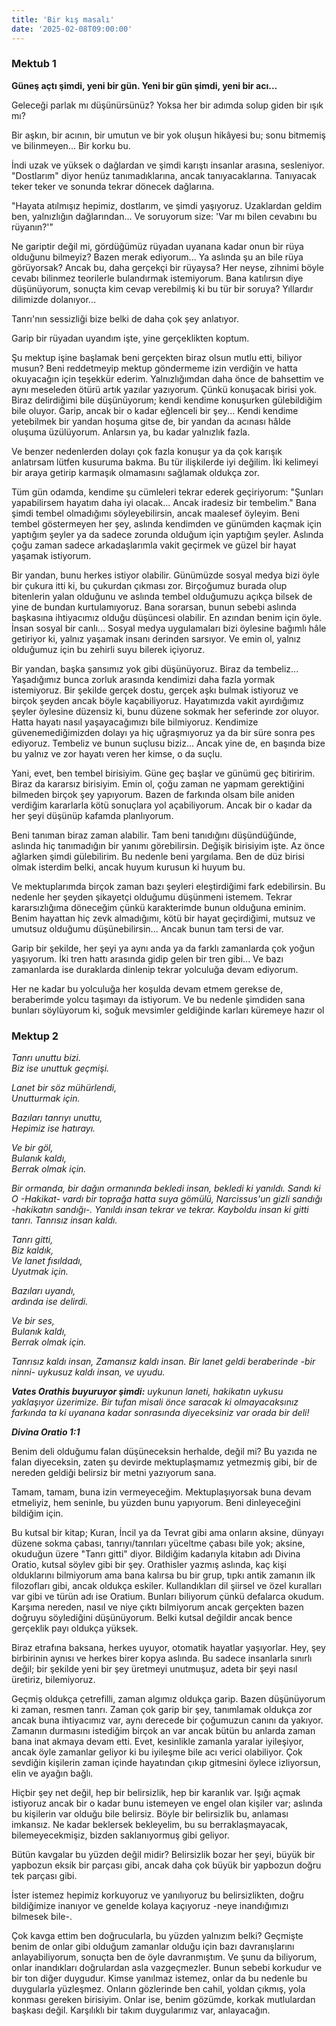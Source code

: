 ```yaml
---
title: 'Bir kış masalı'
date: '2025-02-08T09:00:00'
---
```


### Mektub 1

**Güneş açtı şimdi, yeni bir gün. Yeni bir gün şimdi, yeni bir acı...**

Geleceği parlak mı düşünürsünüz? Yoksa her bir adımda solup giden bir ışık mı?

Bir aşkın, bir acının, bir umutun ve bir yok oluşun hikâyesi bu; sonu bitmemiş ve bilinmeyen... Bir korku bu.

İndi uzak ve yüksek o dağlardan ve şimdi karıştı insanlar arasına, sesleniyor. "Dostlarım" diyor henüz tanımadıklarına, ancak tanıyacaklarına. Tanıyacak teker teker ve sonunda tekrar dönecek dağlarına.

"Hayata atılmışız hepimiz, dostlarım, ve şimdi yaşıyoruz. Uzaklardan geldim ben, yalnızlığın dağlarından... Ve soruyorum size: 'Var mı bilen cevabını bu rüyanın?'"

Ne gariptir değil mi, gördüğümüz rüyadan uyanana kadar onun bir rüya olduğunu bilmeyiz? Bazen merak ediyorum... Ya aslında şu an bile rüya görüyorsak? Ancak bu, daha gerçekçi bir rüyaysa? Her neyse, zihnimi böyle cevabı bilinmez teorilerle bulandırmak istemiyorum. Bana katılırsın diye düşünüyorum, sonuçta kim cevap verebilmiş ki bu tür bir soruya? Yıllardır dilimizde dolanıyor...

Tanrı'nın sessizliği bize belki de daha çok şey anlatıyor.

Garip bir rüyadan uyandım işte, yine gerçeklikten koptum.

Şu mektup işine başlamak beni gerçekten biraz olsun mutlu etti, biliyor musun? Beni reddetmeyip mektup göndermeme izin verdiğin ve hatta okuyacağın için teşekkür ederim. Yalnızlığımdan daha önce de bahsettim ve aynı meseleden ötürü artık yazılar yazıyorum. Çünkü konuşacak birisi yok. Biraz delirdiğimi bile düşünüyorum; kendi kendime konuşurken gülebildiğim bile oluyor. Garip, ancak bir o kadar eğlenceli bir şey... Kendi kendime yetebilmek bir yandan hoşuma gitse de, bir yandan da acınası hâlde oluşuma üzülüyorum. Anlarsın ya, bu kadar yalnızlık fazla.

Ve benzer nedenlerden dolayı çok fazla konuşur ya da çok karışık anlatırsam lütfen kusuruma bakma. Bu tür ilişkilerde iyi değilim. İki kelimeyi bir araya getirip karmaşık olmamasını sağlamak oldukça zor.

Tüm gün odamda, kendime şu cümleleri tekrar ederek geçiriyorum: "Şunları yapabilirsem hayatım daha iyi olacak... Ancak iradesiz bir tembelim." Bana şimdi tembel olmadığımı söyleyebilirsin, ancak maalesef öyleyim. Beni tembel göstermeyen her şey, aslında kendimden ve günümden kaçmak için yaptığım şeyler ya da sadece zorunda olduğum için yaptığım şeyler. Aslında çoğu zaman sadece arkadaşlarımla vakit geçirmek ve güzel bir hayat yaşamak istiyorum.

Bir yandan, bunu herkes istiyor olabilir. Günümüzde sosyal medya bizi öyle bir çukura itti ki, bu çukurdan çıkması zor. Birçoğumuz burada olup bitenlerin yalan olduğunu ve aslında tembel olduğumuzu açıkça bilsek de yine de bundan kurtulamıyoruz. Bana sorarsan, bunun sebebi aslında başkasına ihtiyacımız olduğu düşüncesi olabilir. En azından benim için öyle. İnsan sosyal bir canlı... Sosyal medya uygulamaları bizi öylesine bağımlı hâle getiriyor ki, yalnız yaşamak insanı derinden sarsıyor. Ve emin ol, yalnız olduğumuz için bu zehirli suyu bilerek içiyoruz.

Bir yandan, başka şansımız yok gibi düşünüyoruz. Biraz da tembeliz... Yaşadığımız bunca zorluk arasında kendimizi daha fazla yormak istemiyoruz. Bir şekilde gerçek dostu, gerçek aşkı bulmak istiyoruz ve birçok şeyden ancak böyle kaçabiliyoruz. Hayatımızda vakit ayırdığımız şeyler öylesine düzensiz ki, bunu düzene sokmak her seferinde zor oluyor. Hatta hayatı nasıl yaşayacağımızı bile bilmiyoruz. Kendimize güvenemediğimizden dolayı ya hiç uğraşmıyoruz ya da bir süre sonra pes ediyoruz. Tembeliz ve bunun suçlusu biziz... Ancak yine de, en başında bize bu yalnız ve zor hayatı veren her kimse, o da suçlu.

Yani, evet, ben tembel birisiyim. Güne geç başlar ve günümü geç bitiririm. Biraz da kararsız birisiyim. Emin ol, çoğu zaman ne yapmam gerektiğini bilmeden birçok şey yapıyorum. Bazen de farkında olsam bile aniden verdiğim kararlarla kötü sonuçlara yol açabiliyorum. Ancak bir o kadar da her şeyi düşünüp kafamda planlıyorum.

Beni tanıman biraz zaman alabilir. Tam beni tanıdığını düşündüğünde, aslında hiç tanımadığın bir yanımı görebilirsin. Değişik birisiyim işte. Az önce ağlarken şimdi gülebilirim. Bu nedenle beni yargılama. Ben de düz birisi olmak isterdim belki, ancak huyum kurusun ki huyum bu.

Ve mektuplarımda birçok zaman bazı şeyleri eleştirdiğimi fark edebilirsin. Bu nedenle her şeyden şikayetçi olduğumu düşünmeni istemem. Tekrar kararsızlığıma döneceğim çünkü karakterimde bunun olduğuna eminim. Benim hayattan hiç zevk almadığımı, kötü bir hayat geçirdiğimi, mutsuz ve umutsuz olduğumu düşünebilirsin... Ancak bunun tam tersi de var.

Garip bir şekilde, her şeyi ya aynı anda ya da farklı zamanlarda çok yoğun yaşıyorum. İki tren hattı arasında gidip gelen bir tren gibi... Ve bazı zamanlarda ise duraklarda dinlenip tekrar yolculuğa devam ediyorum.

Her ne kadar bu yolculuğa her koşulda devam etmem gerekse de, beraberimde yolcu taşımayı da istiyorum. Ve bu nedenle şimdiden sana bunları söylüyorum ki, soğuk mevsimler geldiğinde karları küremeye hazır ol

### Mektup 2

*Tanrı unuttu bizi.* </br>
*Biz ise unuttuk geçmişi.* </br>

*Lanet bir söz mühürlendi,* </br>
*Unutturmak için.*  </br>

*Bazıları tanrıyı unuttu,*  </br>
*Hepimiz ise hatırayı.* </br>

*Ve bir göl,* </br>
*Bulanık kaldı,* </br>
*Berrak olmak için.* </br>

*Bir ormanda, bir dağın ormanında bekledi insan, bekledi ki yanıldı. Sandı ki O -Hakikat- vardı bir toprağa hatta suya gömülü, Narcissus'un gizli sandığı -hakikatın sandığı-.  Yanıldı insan tekrar ve tekrar. Kayboldu insan ki gitti tanrı. Tanrısız insan kaldı.*

*Tanrı gitti,* </br>
*Biz kaldık,* </br>
*Ve lanet fısıldadı,* </br>
*Uyutmak için.* </br>

*Bazıları uyandı,* </br>
*ardında ise delirdi.* </br>

*Ve bir ses,* </br>
*Bulanık kaldı,* </br>
*Berrak olmak için.* </br>

 *Tanrısız kaldı insan, Zamansız kaldı insan. Bir lanet geldi beraberinde -bir ninni- uykusuz kaldı insan, ve uyudu.*

***Vates Orathis buyuruyor şimdi:*** *uykunun laneti, hakikatın uykusu yaklaşıyor üzerimize. Bir tufan misali* *önce saracak ki olmayacaksınız farkında ta ki uyanana kadar sonrasında diyeceksiniz var orada bir deli!*

***Divina Oratio 1:1***

Benim deli olduğumu falan düşüneceksin herhalde, değil mi? Bu yazıda ne falan diyeceksin, zaten şu devirde mektuplaşmamız yetmezmiş gibi, bir de nereden geldiği belirsiz bir metni yazıyorum sana.

Tamam, tamam, buna izin vermeyeceğim. Mektuplaşıyorsak buna devam etmeliyiz, hem seninle, bu yüzden bunu yapıyorum. Beni dinleyeceğini bildiğim için.

Bu kutsal bir kitap; Kuran, İncil ya da Tevrat gibi ama onların aksine, dünyayı düzene sokma çabası, tanrıyı/tanrıları yüceltme çabası bile yok; aksine, okuduğun üzere "Tanrı gitti" diyor. Bildiğim kadarıyla kitabın adı Divina Oratio, kutsal söylev gibi bir şey. Orathisler yazmış aslında, kaç kişi olduklarını bilmiyorum ama bana kalırsa bu bir grup, tıpkı antik zamanın ilk filozofları gibi, ancak oldukça eskiler. Kullandıkları dil şiirsel ve özel kuralları var gibi ve türün adı ise Oratium. Bunları biliyorum çünkü defalarca okudum. Karşıma nereden, nasıl ve niye çıktı bilmiyorum ancak gerçekten bazen doğruyu söylediğini düşünüyorum. Belki kutsal değildir ancak bence gerçeklik payı oldukça yüksek.

Biraz etrafına baksana, herkes uyuyor, otomatik hayatlar yaşıyorlar. Hey, şey birbirinin aynısı ve herkes birer kopya aslında. Bu sadece insanlarla sınırlı değil; bir şekilde yeni bir şey üretmeyi unutmuşuz, adeta bir şeyi nasıl üretiriz, bilemiyoruz.

Geçmiş oldukça çetrefilli, zaman algımız oldukça garip. Bazen düşünüyorum ki zaman, resmen tanrı. Zaman çok garip bir şey, tanımlamak oldukça zor ancak buna ihtiyacımız var, aynı derecede bir çoğumuzun canını da yakıyor. Zamanın durmasını istediğim birçok an var ancak bütün bu anlarda zaman bana inat akmaya devam etti. Evet, kesinlikle zamanla yaralar iyileşiyor, ancak öyle zamanlar geliyor ki bu iyileşme bile acı verici olabiliyor. Çok sevdiğin kişilerin zaman içinde hayatından çıkıp gitmesini öylece izliyorsun, elin ve ayağın bağlı.

Hiçbir şey net değil, hep bir belirsizlik, hep bir karanlık var. Işığı açmak istiyoruz ancak bir o kadar bunu istemeyen ve engel olan kişiler var; aslında bu kişilerin var olduğu bile belirsiz. Böyle bir belirsizlik bu, anlaması imkansız. Ne kadar beklersek bekleyelim, bu su berraklaşmayacak, bilemeyecekmişiz, bizden saklanıyormuş gibi geliyor.

Bütün kavgalar bu yüzden değil midir? Belirsizlik bozar her şeyi, büyük bir yapbozun eksik bir parçası gibi, ancak daha çok büyük bir yapbozun doğru tek parçası gibi.

İster istemez hepimiz korkuyoruz ve yanılıyoruz bu belirsizlikten, doğru bildiğimize inanıyor ve genelde kolaya kaçıyoruz -neye inandığımızı bilmesek bile-.

Çok kavga ettim ben doğrucularla, bu yüzden yalnızım belki? Geçmişte benim de onlar gibi olduğum zamanlar olduğu için bazı davranışlarını anlayabiliyorum, sonuçta ben de öyle davranmıştım. Ve şunu da biliyorum, onlar inandıkları doğrulardan asla vazgeçmezler. Bunun sebebi korkudur ve bir ton diğer duygudur. Kimse yanılmaz istemez, onlar da bu nedenle bu duygularla yüzleşmez. Onların gözlerinde ben cahil, yoldan çıkmış, yola konması gereken birisiyim. Onlar ise, benim gözümde, korkak mutlulardan başkası değil. Karşılıklı bir takım duygularımız var, anlayacağın.



